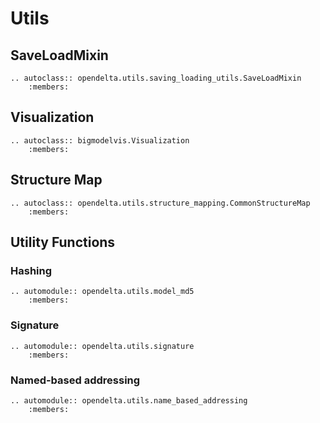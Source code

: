 # Utils


## SaveLoadMixin

```{eval-rst}
.. autoclass:: opendelta.utils.saving_loading_utils.SaveLoadMixin
    :members:
```

## Visualization


```{eval-rst}
.. autoclass:: bigmodelvis.Visualization
    :members:
```

## Structure Map
```{eval-rst}
.. autoclass:: opendelta.utils.structure_mapping.CommonStructureMap
    :members:
```

## Utility Functions

### Hashing
```{eval-rst}
.. automodule:: opendelta.utils.model_md5
    :members:
``` 

### Signature
```{eval-rst}
.. automodule:: opendelta.utils.signature
    :members:
```

### Named-based addressing
```{eval-rst}
.. automodule:: opendelta.utils.name_based_addressing
    :members:
```


